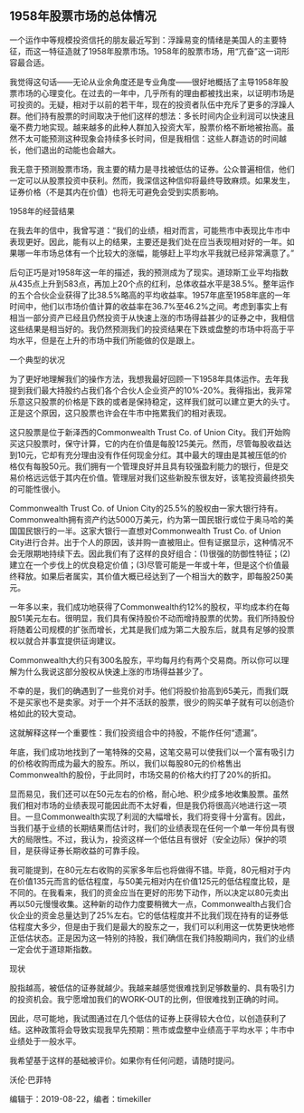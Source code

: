 ## 1958年股票市场的总体情况

一个运作中等规模投资信托的朋友最近写到：浮躁易变的情绪是美国人的主要特征，而这一特征造就了1958年股票市场。1958年的股票市场，用“亢奋”这一词形容最合适。

我觉得这句话——无论从业余角度还是专业角度——很好地概括了主导1958年股票市场的心理变化。在过去的一年中，几乎所有的理由都被找出来，以证明市场是可投资的。无疑，相对于以前的若干年，现在的投资者队伍中充斥了更多的浮躁人群。他们持有股票的时间取决于他们这样的想法：多长时间内企业利润可以快速且毫不费力地实现。越来越多的此种人群加入投资大军，股票价格不断地被抬高。虽然不太可能预测这种现象会持续多长时间，但是我相信：这些人群造访的时间越长，他们退出的动能也会越大。

我无意于预测股票市场，我主要的精力是寻找被低估的证券。公众普遍相信，他们一定可以从股票投资中获利。然而，我深信这种信仰将最终导致麻烦。如果发生，证券价格（不是其内在价值）也将无可避免会受到实质影响。

1958年的经营结果

在我去年的信中，我曾写道：“我们的业绩，相对而言，可能熊市中表现比牛市中表现更好。因此，能有以上的结果，主要还是我们处在应当表现相对好的一年。如果哪一年市场总体有一个比较大的涨幅，能够赶上平均水平我就已经非常满意了。”

后句正巧是对1958年这一年的描述，我的预测成为了现实。道琼斯工业平均指数从435点上升到583点，再加上20个点的红利，总体收益水平是38.5%。整年运作的五个合伙企业获得了比38.5%略高的平均收益率。1957年底至1958年底的一年时间中，他们以市场价值计算的收益率在36.7%至46.2%之间。考虑到事实上有相当一部分资产已经且仍然投资于从快速上涨的市场得益甚少的证券之中，我相信这些结果是相当好的。我仍然预测我们的投资结果在下跌或盘整的市场中将高于平均水平，但是在上升的市场中我们所能做的仅是跟上。

一个典型的状况

为了更好地理解我们的操作方法，我想我最好回顾一下1958年具体运作。去年我提到我们最大持股约占我们各个合伙人企业资产的10%-20%。我得指出，我非常乐意这只股票的价格是下跌的或者是保持稳定，这样我们就可以建立更大的头寸。正是这个原因，这只股票也许会在牛市中拖累我们的相对表现。

这只股票是位于新泽西的Commonwealth Trust Co. of Union City。我们开始购买这只股票时，保守计算，它的内在价值是每股125美元。然而，尽管每股收益达到10元，它却有充分理由没有作任何现金分红。其中最大的理由是其被压低的价格仅有每股50元。我们拥有一个管理良好并且具有较强盈利能力的银行，但是交易价格远远低于其内在价值。管理层对我们这些新股东很友好，该笔投资最终损失的可能性很小。

Commonwealth Trust Co. of Union City的25.5%的股权由一家大银行持有。Commonwealth拥有资产约达5000万美元，约为第一国民银行或位于奥马哈的美国国民银行的一半。这家大银行一直想对Commonwealth Trust Co. of Union City进行合并。出于个人的原因，该并购一直被阻止。但有证据显示，这种情况不会无限期地持续下去。因此我们有了这样的良好组合：(1)很强的防御性特征；(2)建立在一个步伐上的优良稳定价值；(3)尽管可能是一年或十年，但是这个价值最终释放。如果后者属实，其价值大概已经达到了一个相当大的数字，即每股250美元。

一年多以来，我们成功地获得了Commonwealth约12%的股权，平均成本约在每股51美元左右。很明显，我们具有保持股价不动而增持股票的优势。我们所持股份将随着公司规模的扩张而增长，尤其是我们成为第二大股东后，就具有足够的投票权以就合并事宜提供征询建议。

Commonwealth大约只有300名股东，平均每月约有两个交易商。所以你可以理解为什么我说这部分股权从快速上涨的市场得益甚少了。

不幸的是，我们的确遇到了一些竞价对手。他们将股价抬高到65美元，而我们既不是买家也不是卖家。对于一个并不活跃的股票，很少的购买单子就有可以创造价格如此的较大变动。

这就解释这样一个重要性：我们投资组合中的持股，不能作任何“遗漏”。

年底，我们成功地找到了一笔特殊的交易，这笔交易可以使我们以一个富有吸引力的价格收购而成为最大的股东。所以，我们以每股80元的价格售出Commonwealth的股份，于此同时，市场交易的价格大约打了20%的折扣。

显而易见，我们还可以在50元左右的价格，耐心地、积少成多地收集股票。虽然我们相对市场的业绩表现可能因此而不太好看，但是我仍将很高兴地进行这一项目。一旦Commonwealth实现了利润的大幅增长，我们将变得十分富有。因此，当我们基于业绩的长期结果而估计时，我们的业绩表现在任何一个单一年份具有很大的局限性。不过，我认为，投资这样一个低估且有很好（安全边际）保护的项目，是获得证券长期收益的可靠手段。

我可能提到，在80元左右收购的买家多年后也将做得不错。毕竟，80元相对于内在价值135元而言的低估程度，与50美元相对内在价值125元的低估程度比较，是不同的。在我看来，我们的资金应当在更好的形势下动作，所以决定以80元卖出再以50元慢慢收集。这种新的动作力度要稍微大一点，Commonwealth占我们合伙企业的资金总量达到了25%左右。它的低估程度并不比我们现在持有的证券低估程度大多少，但是由于我们是最大的股东之一，我们可以利用这一优势更快地修正低估状态。正是因为这一特别的持股，我们确信在我们持股期间内，我们的业绩一定会优于道琼斯指数。

现状

股指越高，被低估的证券就越少。我越来越感觉很难找到足够数量的、具有吸引力的投资机会。我宁愿增加我们的WORK-OUT的比例，但很难找到正确的时间。

因此，尽可能地，我试图通过在几个低估的证券上获得较大仓位，以创造获利了结。这种政策将会导致实现我早先预期：熊市或盘整中业绩高于平均水平；牛市中业绩处于一般水平。

我希望基于这样的基础被评价。如果你有任何问题，请随时提问。

沃伦·巴菲特




编辑于：2019-08-22，编者：timekiller
